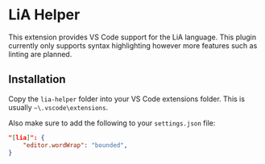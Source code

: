 # LiA Helper

This extension provides VS Code support for the LiA language.
This plugin currently only supports syntax highlighting however more features such as linting are planned.

## Installation
Copy the `lia-helper` folder into your VS Code extensions folder. This is usually `~\.vscode\extensions`.

Also make sure to add the following to your `settings.json` file:
```json
"[lia]": {
    "editor.wordWrap": "bounded",
}
```